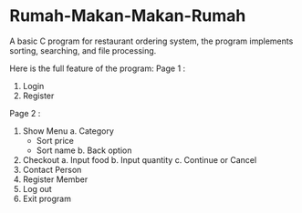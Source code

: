 # Rumah-Makan-Makan-Rumah
A basic C program for restaurant ordering system, the program implements sorting, searching, and file processing.

Here is the full feature of the program:
Page 1 :
1.	Login
2. 	Register
   
Page 2 :
1. Show Menu
  a. Category
    - Sort price
    - Sort name
  b.   Back option
2.	Checkout
  a. Input food
  b. Input quantity
  c. Continue or Cancel
3.	Contact Person
4.	Register Member
5.	Log out
6.	Exit program
 
